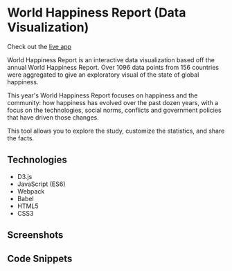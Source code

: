 # World Happiness Report (Data Visualization)
Check out the [live app](https://mrkchoi.github.io/WHR_data_visualization/)  

World Happiness Report is an interactive data visualization based off the annual World Happiness Report. Over 1096 data points from 156 countries were aggregated to give an exploratory visual of the state of global happiness.  

This year's World Happiness Report focuses on happiness and the community: how happiness has evolved over the past dozen years, with a focus on the technologies, social norms, conflicts and government policies that have driven those changes.  

This tool allows you to explore the study, customize the statistics, and share the facts.  

## Technologies
* D3.js
* JavaScript (ES6)
* Webpack
* Babel
* HTML5
* CSS3

## Screenshots

## Code Snippets
